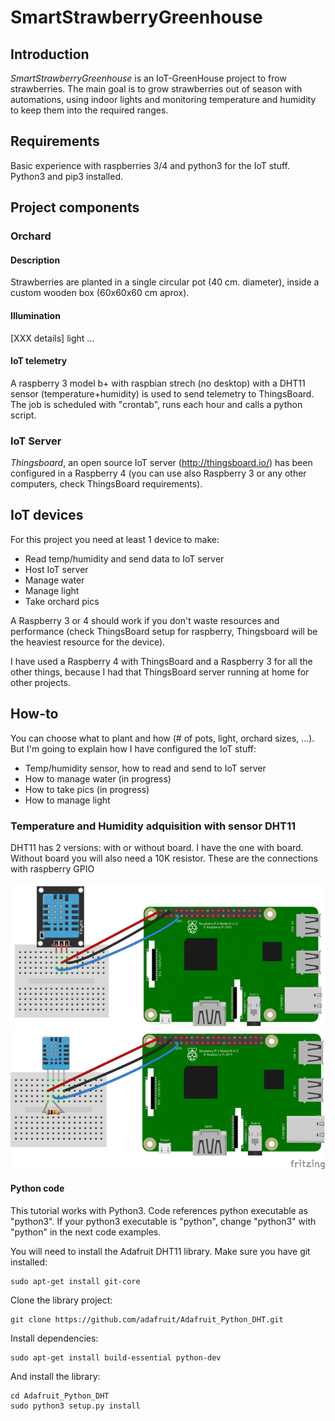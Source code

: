 # SmartStrawberryGreenhouse

## Introduction
*SmartStrawberryGreenhouse* is an IoT-GreenHouse project to frow strawberries. The main goal is to grow strawberries out of season with automations, using indoor lights and monitoring temperature and humidity to keep them into the required ranges.

## Requirements
Basic experience with raspberries 3/4 and python3 for the IoT stuff. Python3 and pip3 installed.

## Project components
### Orchard
#### Description
Strawberries are planted in a single circular pot (40 cm. diameter), inside a custom wooden box (60x60x60 cm aprox).
#### Illumination
[XXX details] light ...
#### IoT telemetry
A raspberry 3 model b+ with raspbian strech (no desktop) with a DHT11 sensor (temperature+humidity) is used to send telemetry to ThingsBoard.
The job is scheduled with "crontab", runs each hour and calls a python script.
### IoT Server
*Thingsboard*, an open source IoT server (http://thingsboard.io/) has been configured in a Raspberry 4 (you can use also Raspberry 3 or any other computers, check ThingsBoard requirements).
## IoT devices
For this project you need at least 1 device to make:
- Read temp/humidity and send data to IoT server
- Host IoT server
- Manage water
- Manage light
- Take orchard pics

A Raspberry 3 or 4 should work if you don't waste resources and performance (check ThingsBoard setup for raspberry, Thingsboard will be the heaviest resource for the device).

I have used a Raspberry 4 with ThingsBoard and a Raspberry 3 for all the other things, because I had that ThingsBoard server running at home for other projects.

## How-to
You can choose what to plant and how (# of pots, light, orchard sizes, ...). But I'm going to explain how I have configured the IoT stuff: 
- Temp/humidity sensor, how to read and send to IoT server
- How to manage water (in progress)
- How to take pics (in progress)
- How to manage light

### Temperature and Humidity adquisition with sensor DHT11
DHT11 has 2 versions: with or without board. I have the one with board. Without board you will also need a 10K resistor. These are the connections with raspberry GPIO

![DHT11 with board](DHT11_board.png)
![DHT11 without board](DHT11_noBoard.png)

#### Python code
This tutorial works with Python3. Code references python executable as "python3". If your python3 executable is "python", change "python3" with "python" in the next code examples.

You will need to install the Adafruit DHT11 library. Make sure you have git installed:
```
sudo apt-get install git-core
```
Clone the library project:
```
git clone https://github.com/adafruit/Adafruit_Python_DHT.git
```
Install dependencies:
```
sudo apt-get install build-essential python-dev
```
And install the library:
```
cd Adafruit_Python_DHT
sudo python3 setup.py install
```







